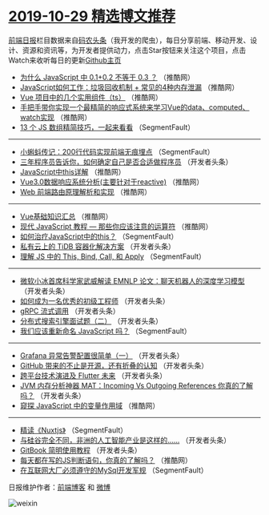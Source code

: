 # [2019-10-29 精选博文推荐](https://toutiao.qdkfweb.cn/date/2019/10/29)

[前端日报](https://qdkfweb.cn/c/news)栏目数据来自[码农头条](https://toutiao.qdkfweb.cn/)（我开发的爬虫），每日分享前端、移动开发、设计、资源和资讯等，为开发者提供动力，点击Star按钮来关注这个项目，点击Watch来收听每日的更新[Github主页](https://github.com/kujian/frontendDaily)
* [为什么 JavaScript 中 0.1+0.2 不等于 0.3 ？](https://toutiao.qdkfweb.cn/129389.html) （推酷网）
* [JavaScript如何工作：垃圾回收机制 + 常见的4种内存泄漏](https://toutiao.qdkfweb.cn/129395.html) （推酷网）
* [Vue 项目中的几个实用组件（ts）](https://toutiao.qdkfweb.cn/129379.html) （推酷网）
* [手把手带你实现一个最精简的响应式系统来学习Vue的data、computed、watch实现](https://toutiao.qdkfweb.cn/129380.html) （推酷网）
* [13 个 JS 数组精简技巧，一起来看看](https://toutiao.qdkfweb.cn/129314.html) （SegmentFault）

***
* [小蝌蚪传记：200行代码实现前端无痕埋点](https://toutiao.qdkfweb.cn/129326.html) （SegmentFault）
* [三年程序员告诉你，如何确定自己是否合适做程序员](https://toutiao.qdkfweb.cn/129358.html) （开发者头条）
* [JavaScript中this详解](https://toutiao.qdkfweb.cn/129385.html) （推酷网）
* [Vue3.0数据响应系统分析(主要针对于reactive)](https://toutiao.qdkfweb.cn/129387.html) （推酷网）
* [Web 前端路由原理解析和实现](https://toutiao.qdkfweb.cn/129376.html) （推酷网）

***
* [Vue基础知识汇总](https://toutiao.qdkfweb.cn/129377.html) （推酷网）
* [现代 JavaScript 教程 — 那些你应该注意的运算符](https://toutiao.qdkfweb.cn/129394.html) （推酷网）
* [如何治疗JavaScript中的this？](https://toutiao.qdkfweb.cn/129332.html) （SegmentFault）
* [私有云上的 TiDB 容器化解决方案](https://toutiao.qdkfweb.cn/129344.html) （开发者头条）
* [理解 JS 中的 This, Bind, Call, 和 Apply](https://toutiao.qdkfweb.cn/129323.html) （SegmentFault）

***
* [微软小冰首席科学家武威解读 EMNLP 论文：聊天机器人的深度学习模型](https://toutiao.qdkfweb.cn/129355.html) （开发者头条）
* [如何成为一名优秀的初级工程师](https://toutiao.qdkfweb.cn/129334.html) （开发者头条）
* [gRPC 流式调用](https://toutiao.qdkfweb.cn/129366.html) （开发者头条）
* [分布式搜索引擎面试题（二）](https://toutiao.qdkfweb.cn/129345.html) （开发者头条）
* [我们应该重新命名 JavaScript 吗？](https://toutiao.qdkfweb.cn/129324.html) （SegmentFault）

***
* [Grafana 异常告警配置很简单（一）](https://toutiao.qdkfweb.cn/129356.html) （开发者头条）
* [GitHub 带来的不止是开源，还有折叠的认知](https://toutiao.qdkfweb.cn/129335.html) （开发者头条）
* [跨平台技术演进及 Flutter 未来](https://toutiao.qdkfweb.cn/129367.html) （开发者头条）
* [JVM 内存分析神器 MAT：Incoming Vs Outgoing References 你真的了解吗？](https://toutiao.qdkfweb.cn/129346.html) （开发者头条）
* [窥探 JavaScript 中的变量作用域](https://toutiao.qdkfweb.cn/129381.html) （推酷网）

***
* [精读《Nuxtjs》](https://toutiao.qdkfweb.cn/129325.html) （SegmentFault）
* [与硅谷完全不同，非洲的人工智能产业是这样的……](https://toutiao.qdkfweb.cn/129357.html) （开发者头条）
* [GitBook 简明使用教程](https://toutiao.qdkfweb.cn/129336.html) （开发者头条）
* [每天都在写的JS判断语句，你真的了解吗？](https://toutiao.qdkfweb.cn/129371.html) （推酷网）
* [在互联网大厂必须遵守的MySql开发军规](https://toutiao.qdkfweb.cn/129315.html) （SegmentFault）

日报维护作者：[前端博客](https://qdkfweb.cn/) 和 [微博](https://qdkfweb.cn/go/weibo)

![weixin](https://user-images.githubusercontent.com/3055447/38468989-651132ac-3b80-11e8-8e6b-15122322a9d7.png)